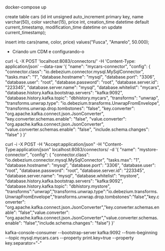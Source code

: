 docker-compose up

create table cars 
(id int unsigned auto_increment primary key, 
name varchar(50),
color varchar(15),
price int, 
creation_time datetime default current_timestamp, 
modification_time datetime on update current_timestamp);

insert into cars(name, color, price) values("Fusca", "Amarelo", 50.000);



- Criando um CDM e configurando-o

curl -L -X POST 'localhost:8083/connectors/' -H 'Content-Type: application/json' --data-raw '{
    "name": "mycars-connector",
    "config": {
        "connector.class": "io.debezium.connector.mysql.MySqlConnector",
        "tasks.max": "1",
        "database.hostname": "mysql",
        "database.port": "3306",
        "database.user": "root",
        "database.password": "root",
        "database.server.id": "223345",
        "database.server.name": "mysql",
        "database.whitelist": "mycars",
        "database.history.kafka.bootstrap.servers": "kafka:9092",
        "database.history.kafka.topic": "dbhistory.mycars",
        "transforms": "unwrap",
        "transforms.unwrap.type": "io.debezium.transforms.UnwrapFromEnvelope",
        "transforms.unwrap.drop.tombstones": "false",
        "key.converter": "org.apache.kafka.connect.json.JsonConverter",
        "key.converter.schemas.enable": "false",
        "value.converter": "org.apache.kafka.connect.json.JsonConverter",
        "value.converter.schemas.enable": "false",
        "include.schema.changes": "false"
    }
}'

curl -i -X POST -H "Accept:application/json" -H "Content-Type:application/json" localhost:8083/connectors/ -d '{ "name": "mystore-connector", "config": { "connector.class": "io.debezium.connector.mysql.MySqlConnector", "tasks.max": "1", "database.hostname": "mysql", "database.port": "3306", "database.user": "root", "database.password": "root", "database.server.id": "223345", "database.server.name": "mysql", "database.whitelist": "mystore", "database.history.kafka.bootstrap.servers": "kafka:9092", "database.history.kafka.topic": "dbhistory.mystore",
"transforms":"unwrap","transforms.unwrap.type":"io.debezium.transforms.UnwrapFromEnvelope","transforms.unwrap.drop.tombstones":"false","key.converter": "org.apache.kafka.connect.json.JsonConverter","key.converter.schemas.enable": "false","value.converter": "org.apache.kafka.connect.json.JsonConverter","value.converter.schemas.enable": "false","include.schema.changes": "false"} }'

kafka-console-consumer --bootstrap-server kafka:9092 --from-beginning --topic mysql.mycars.cars --property print.key=true --property key.separator="-"